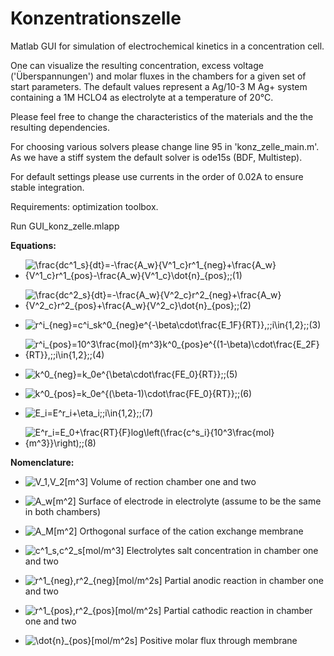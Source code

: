 # Konzentrationszelle
Matlab GUI for simulation of electrochemical kinetics in a concentration cell.

One can visualize the resulting concentration, excess voltage ('Überspannungen') and molar fluxes in the chambers for a given set of start parameters. The default values represent a Ag/10-3 M Ag+ system containing a 1M HCLO4 as electrolyte at a temperature of 20°C.

Please feel free to change the characteristics of the materials and the the resulting dependencies.

For choosing various solvers please change line 95 in 'konz_zelle_main.m'. As we have a stiff system the default solver is ode15s (BDF, Multistep).

For default settings please use currents in the order of 0.02A to ensure stable integration.

Requirements: optimization toolbox.

Run GUI_konz_zelle.mlapp

**Equations:**

- ![\frac{dc^1_s}{dt}=-\frac{A_w}{V^1_c}r^1_{neg}+\frac{A_w}{V^1_c}r^1_{pos}-\frac{A_w}{V^1_c}\dot{n}_{pos}\;\;(1)](https://render.githubusercontent.com/render/math?math=%5Cfrac%7Bdc%5E1_s%7D%7Bdt%7D%3D-%5Cfrac%7BA_w%7D%7BV%5E1_c%7Dr%5E1_%7Bneg%7D%2B%5Cfrac%7BA_w%7D%7BV%5E1_c%7Dr%5E1_%7Bpos%7D-%5Cfrac%7BA_w%7D%7BV%5E1_c%7D%5Cdot%7Bn%7D_%7Bpos%7D%5C%3B%5C%3B(1))


- ![\frac{dc^2_s}{dt}=-\frac{A_w}{V^2_c}r^2_{neg}+\frac{A_w}{V^2_c}r^2_{pos}+\frac{A_w}{V^2_c}\dot{n}_{pos}\;\;(2)](https://render.githubusercontent.com/render/math?math=%5Cfrac%7Bdc%5E2_s%7D%7Bdt%7D%3D-%5Cfrac%7BA_w%7D%7BV%5E2_c%7Dr%5E2_%7Bneg%7D%2B%5Cfrac%7BA_w%7D%7BV%5E2_c%7Dr%5E2_%7Bpos%7D%2B%5Cfrac%7BA_w%7D%7BV%5E2_c%7D%5Cdot%7Bn%7D_%7Bpos%7D%5C%3B%5C%3B(2))


- ![r^i_{neg}=c^i_sk^0_{neg}e^{-\beta\cdot\frac{E_1F}{RT}},\;\;i\in{1,2}\;\;(3)](https://render.githubusercontent.com/render/math?math=r%5Ei_%7Bneg%7D%3Dc%5Ei_sk%5E0_%7Bneg%7De%5E%7B-%5Cbeta%5Ccdot%5Cfrac%7BE_1F%7D%7BRT%7D%7D%2C%5C%3B%5C%3Bi%5Cin%7B1%2C2%7D%5C%3B%5C%3B(3))


- ![r^i_{pos}=10^3\frac{mol}{m^3}k^0_{pos}e^{(1-\beta)\cdot\frac{E_2F}{RT}},\;\;i\in{1,2}\;\;(4)](https://render.githubusercontent.com/render/math?math=r%5Ei_%7Bpos%7D%3D10%5E3%5Cfrac%7Bmol%7D%7Bm%5E3%7Dk%5E0_%7Bpos%7De%5E%7B(1-%5Cbeta)%5Ccdot%5Cfrac%7BE_2F%7D%7BRT%7D%7D%2C%5C%3B%5C%3Bi%5Cin%7B1%2C2%7D%5C%3B%5C%3B(4))


- ![k^0_{neg}=k_0e^{\beta\cdot\frac{FE_0}{RT}}\;\;(5)](https://render.githubusercontent.com/render/math?math=k%5E0_%7Bneg%7D%3Dk_0e%5E%7B%5Cbeta%5Ccdot%5Cfrac%7BFE_0%7D%7BRT%7D%7D%5C%3B%5C%3B(5))


- ![k^0_{pos}=k_0e^{(\beta-1)\cdot\frac{FE_0}{RT}}\;\;(6)](https://render.githubusercontent.com/render/math?math=k%5E0_%7Bpos%7D%3Dk_0e%5E%7B(%5Cbeta-1)%5Ccdot%5Cfrac%7BFE_0%7D%7BRT%7D%7D%5C%3B%5C%3B(6))


- ![E_i=E^r_i+\eta_i\;\;i\in{1,2}\;\;(7)](https://render.githubusercontent.com/render/math?math=E_i%3DE%5Er_i%2B%5Ceta_i%5C%3B%5C%3Bi%5Cin%7B1%2C2%7D%5C%3B%5C%3B(7))


- ![E^r_i=E_0+\frac{RT}{F}log\left(\frac{c^s_i}{10^3\frac{mol}{m^3}}\right)\;\;(8)](https://render.githubusercontent.com/render/math?math=E%5Er_i%3DE_0%2B%5Cfrac%7BRT%7D%7BF%7Dlog%5Cleft(%5Cfrac%7Bc%5Es_i%7D%7B10%5E3%5Cfrac%7Bmol%7D%7Bm%5E3%7D%7D%5Cright)%5C%3B%5C%3B(8))


**Nomenclature:**
- ![V_1,V_2\[m^3\]](https://render.githubusercontent.com/render/math?math=V_1%2CV_2%5Bm%5E3%5D) Volume of rection chamber one and two

- ![A_w\[m^2\]](https://render.githubusercontent.com/render/math?math=A_w%5Bm%5E2%5D) Surface of electrode in electrolyte (assume to be the same in both chambers) 

- ![A_M\[m^2\]](https://render.githubusercontent.com/render/math?math=A_M%5Bm%5E2%5D) Orthogonal surface of the cation exchange membrane

- ![c^1_s,c^2_s\[mol/m^3\]](https://render.githubusercontent.com/render/math?math=c%5E1_s%2Cc%5E2_s%5Bmol%2Fm%5E3%5D) Electrolytes salt concentration in chamber one and two 

- ![r^1_{neg},r^2_{neg}\[mol/m^2s\]](https://render.githubusercontent.com/render/math?math=r%5E1_%7Bneg%7D%2Cr%5E2_%7Bneg%7D%5Bmol%2Fm%5E2s%5D) Partial anodic reaction in chamber one and two

- ![r^1_{pos},r^2_{pos}\[mol/m^2s\]](https://render.githubusercontent.com/render/math?math=r%5E1_%7Bpos%7D%2Cr%5E2_%7Bpos%7D%5Bmol%2Fm%5E2s%5D) Partial cathodic reaction in chamber one and two

- ![\dot{n}_{pos}\[mol/m^2s\]](https://render.githubusercontent.com/render/math?math=%5Cdot%7Bn%7D_%7Bpos%7D%5Bmol%2Fm%5E2s%5D) Positive molar flux through membrane

